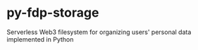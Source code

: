 # py-fdp-storage
Serverless Web3 filesystem for organizing users' personal data implemented in Python
